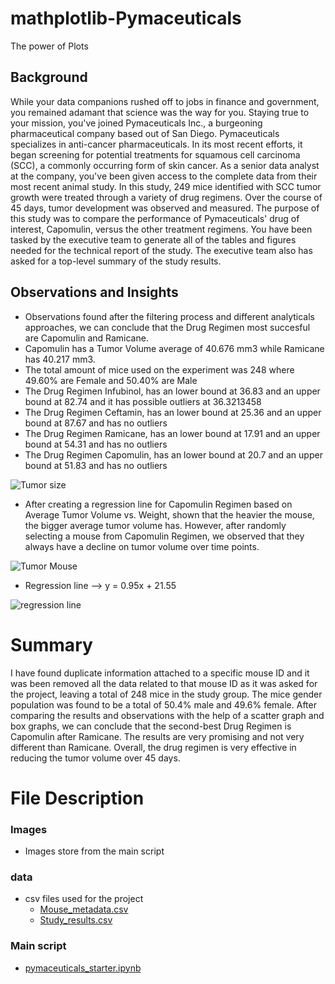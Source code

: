 # mathplotlib-Pymaceuticals
The power of Plots

## Background

While your data companions rushed off to jobs in finance and government, you remained adamant that science was the way for you. Staying true to your mission, you've joined Pymaceuticals Inc., a burgeoning pharmaceutical company based out of San Diego. Pymaceuticals specializes in anti-cancer pharmaceuticals. In its most recent efforts, it began screening for potential treatments for squamous cell carcinoma (SCC), a commonly occurring form of skin cancer.
As a senior data analyst at the company, you've been given access to the complete data from their most recent animal study. In this study, 249 mice identified with SCC tumor growth were treated through a variety of drug regimens. Over the course of 45 days, tumor development was observed and measured. The purpose of this study was to compare the performance of Pymaceuticals' drug of interest, Capomulin, versus the other treatment regimens. You have been tasked by the executive team to generate all of the tables and figures needed for the technical report of the study. The executive team also has asked for a top-level summary of the study results.

## Observations and Insights
* Observations found after the filtering process and different analyticals approaches, we can conclude that the Drug Regimen most succesful are Capomulin and Ramicane.
* Capomulin has a Tumor Volume average of 40.676 mm3 while Ramicane has 40.217 mm3.
* The total amount of mice used on the experiment was 248 where 49.60% are Female and 50.40% are Male
* The Drug Regimen Infubinol, has an lower bound at 36.83 and an upper bound at 82.74 and it has possible outliers at 36.3213458
* The Drug Regimen Ceftamin, has an lower bound at 25.36 and an upper bound at 87.67 and has no outliers
* The Drug Regimen Ramicane, has an lower bound at 17.91 and an upper bound at 54.31 and has no outliers
* The Drug Regimen Capomulin, has an lower bound at 20.7 and an upper bound at 51.83 and has no outliers

![Tumor size](https://github.com/Rlizaran/mathplotlib-challenge/blob/main/Pymaceuticals/Images/Tumor%20Size%20by%20Drug%20Regime.png)


* After creating a regression line for Capomulin Regimen based on Average Tumor Volume vs. Weight, shown that the heavier the mouse, the bigger average tumor volume has. However, after randomly selecting a mouse from Capomulin Regimen, we observed that they always have a decline on tumor volume over time points.

![Tumor Mouse](https://github.com/Rlizaran/mathplotlib-challenge/blob/main/Pymaceuticals/Images/Tumor%20volume%20vs%20Time%20Point%20(days)%20of%20Mouse%2C%20treated%20with%20Capomulin.png)

* Regression line --> y = 0.95x + 21.55

![regression line](https://github.com/Rlizaran/mathplotlib-challenge/blob/main/Pymaceuticals/Images/Average%20Tumor%20Volume%20vs.%20Mouse%20Weight%20for%20Capomulin%20Regimen.png)

# Summary

I have found duplicate information attached to a specific mouse ID and it was been removed all the data related to that mouse ID as it was asked for the project, leaving a total of 248 mice in the study group. The mice gender population was found to be a total of 50.4% male and 49.6% female.  After comparing the results and observations with the help of a scatter graph and box graphs, we can conclude that the second-best Drug Regimen is Capomulin after Ramicane. The results are very promising and not very different than Ramicane.  Overall, the drug regimen is very effective in reducing the tumor volume over 45 days.

# File Description
### Images
* Images store from the main script
### data
* csv files used for the project 
  * [Mouse_metadata.csv](https://github.com/Rlizaran/mathplotlib-challenge/blob/main/Pymaceuticals/data/Mouse_metadata.csv)
  * [Study_results.csv](https://github.com/Rlizaran/mathplotlib-challenge/blob/main/Pymaceuticals/data/Study_results.csv)
### Main script
* [pymaceuticals_starter.ipynb](https://github.com/Rlizaran/mathplotlib-challenge/blob/main/Pymaceuticals/pymaceuticals_starter.ipynb)
